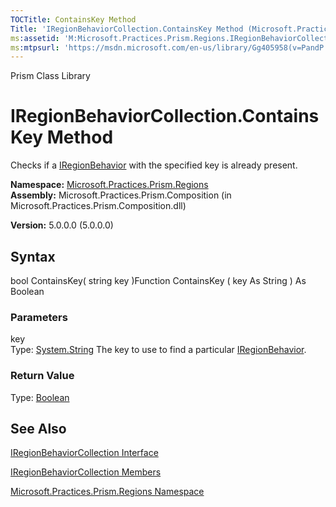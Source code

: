 ```yaml
---
TOCTitle: ContainsKey Method
Title: 'IRegionBehaviorCollection.ContainsKey Method (Microsoft.Practices.Prism.Regions)'
ms:assetid: 'M:Microsoft.Practices.Prism.Regions.IRegionBehaviorCollection.ContainsKey(System.String)'
ms:mtpsurl: 'https://msdn.microsoft.com/en-us/library/Gg405958(v=PandP.50)'
---
```


Prism Class Library

IRegionBehaviorCollection.ContainsKey Method
================================================

Checks if a [IRegionBehavior](https://msdn.microsoft.com/library/microsoft.practices.prism.regions.iregionbehavior) with the specified key is already present.

**Namespace:** [Microsoft.Practices.Prism.Regions](https://msdn.microsoft.com/library/microsoft.practices.prism.regions)
**Assembly:** Microsoft.Practices.Prism.Composition (in Microsoft.Practices.Prism.Composition.dll)

**Version:** 5.0.0.0 (5.0.0.0)

## Syntax


bool ContainsKey( string key )Function ContainsKey ( key As String ) As Boolean

### Parameters

key  
Type: [System.String](http://msdn.microsoft.com/en-us/library/s1wwdcbf)
The key to use to find a particular [IRegionBehavior](https://msdn.microsoft.com/library/microsoft.practices.prism.regions.iregionbehavior).

### Return Value

Type: [Boolean](http://msdn.microsoft.com/en-us/library/a28wyd50)

See Also
--------


[IRegionBehaviorCollection Interface](https://msdn.microsoft.com/library/microsoft.practices.prism.regions.iregionbehaviorcollection)

[IRegionBehaviorCollection Members](https://msdn.microsoft.com/allmembers.t:microsoft.practices.prism.regions.iregionbehaviorcollection)

[Microsoft.Practices.Prism.Regions Namespace](https://msdn.microsoft.com/library/microsoft.practices.prism.regions)
